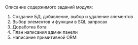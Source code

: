 Описание содержимого заданий модуля:
1. Создание БД, добавление, выбор и удаление элементов
2. Выбор элементов и функции в SQL запросах
3. Доработка бота
4. План написания админ панели
5. Написание примитивной ORM
